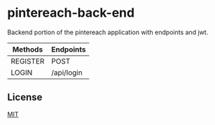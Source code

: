 # pintereach-back-end

Backend portion of the pintereach application with endpoints and jwt.


| Methods  | Endpoints |
| ------------- | ------------- |
| REGISTER  | POST  | /api/register  |
| LOGIN  | /api/login |

## License
[MIT](https://choosealicense.com/licenses/mit/)
